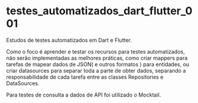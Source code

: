 # testes_automatizados_dart_flutter_001
Estudos de testes automatizados em Dart e Flutter. 

Como o foco é aprender e testar os recursos para testes automatizados, não serão implementadas as melhores práticas, como criar mappers para tarefas de mapear dados de JSON( e outros formatos ) para entidades, ou criar datasources para separar toda a parte de obter dados, separando a responsabilidade de cada tarefa entre as classes Repositories e DataSources.

Para testes de consulta a dados de API foi utilizado o Mocktail.
